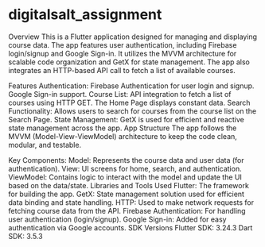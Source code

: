 # digitalsalt_assignment

Overview
This is a Flutter application designed for managing and displaying course data. The app features user authentication, including Firebase login/signup and Google Sign-in. It utilizes the MVVM architecture for scalable code organization and GetX for state management. The app also integrates an HTTP-based API call to fetch a list of available courses.

Features
Authentication:
Firebase Authentication for user login and signup.
Google Sign-in support.
Course List:
API integration to fetch a list of courses using HTTP GET.
The Home Page displays constant data.
Search Functionality:
Allows users to search for courses from the course list on the Search Page.
State Management:
GetX is used for efficient and reactive state management across the app.
App Structure
The app follows the MVVM (Model-View-ViewModel) architecture to keep the code clean, modular, and testable.

Key Components:
Model: Represents the course data and user data (for authentication).
View: UI screens for home, search, and authentication.
ViewModel: Contains logic to interact with the model and update the UI based on the data/state.
Libraries and Tools Used
Flutter: The framework for building the app.
GetX: State management solution used for efficient data binding and state handling.
HTTP: Used to make network requests for fetching course data from the API.
Firebase Authentication: For handling user authentication (login/signup).
Google Sign-in: Added for easy authentication via Google accounts.
SDK Versions
Flutter SDK: 3.24.3
Dart SDK: 3.5.3
